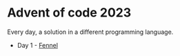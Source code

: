 # Advent of code 2023

Every day, a solution in a different programming language.

- Day 1 - [Fennel](day1/)
